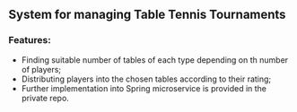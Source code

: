 ## System for managing Table Tennis Tournaments

### Features:
- Finding suitable number of tables of each type depending on th number of players;
- Distributing players into the chosen tables according to their rating;
- Further implementation into Spring microservice is provided in the private repo.
